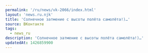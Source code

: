 ```yaml
---
permalink: '/ru/news/vk-2066/index.html'
layout: 'news.ru.njk'
title: 'Солнечное затмение с высоты полёта самолёта!)…'
source: ВКонтакте
tags:
  - news_ru
description: 'Солнечное затмение с высоты полёта самолёта!)…'
updatedAt: 1426859900
---
```

